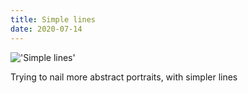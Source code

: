 ```yaml
---
title: Simple lines
date: 2020-07-14
---
```


!['Simple lines'](/Gogh2.jpeg)

Trying to nail more abstract portraits, with simpler lines